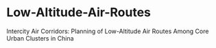 # Low-Altitude-Air-Routes
Intercity Air Corridors: Planning of Low-Altitude Air Routes Among Core Urban Clusters in China
